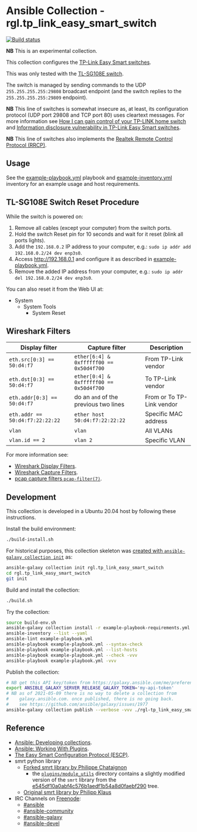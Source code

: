 # Ansible Collection - rgl.tp_link_easy_smart_switch

[![Build status](https://github.com/rgl/ansible-collection-tp-link-easy-smart-switch/workflows/Build/badge.svg)](https://github.com/rgl/ansible-collection-tp-link-easy-smart-switch/actions?query=workflow%3ABuild)

**NB** This is an experimental collection.

This collection configures the [TP-Link Easy Smart switches](https://www.tp-link.com/en/business-networking/easy-smart-switch/).

This was only tested with the [TL-SG108E switch](https://www.tp-link.com/en/business-networking/easy-smart-switch/tl-sg108e/).

The switch is managed by sending commands to the UDP `255.255.255.255:29808` broadcast endpoint (and the switch replies to the `255.255.255.255:29809` endpoint).

**NB** This line of switches is somewhat insecure as, at least, its configuration protocol (UDP port 29808 and TCP port 80) uses cleartext messages. For more information see [How I can gain control of your TP-LINK home switch](https://www.pentestpartners.com/security-blog/how-i-can-gain-control-of-your-tp-link-home-switch/) and [Information disclosure vulnerability in TP-Link Easy Smart switches](https://www.chrisdcmoore.co.uk/post/tplink-easy-smart-switch-vulnerabilities/).

**NB** This line of switches also implements the [Realtek Remote Control Protocol (RRCP)](https://en.wikipedia.org/wiki/Realtek_Remote_Control_Protocol).

## Usage

See the [example-playbook.yml](example-playbook.yml) playbook and [example-inventory.yml](example-inventory.yml) inventory for an example usage and host requirements.

## TL-SG108E Switch Reset Procedure

While the switch is powered on:

1. Remove all cables (except your computer) from the switch ports.
4. Hold the switch Reset pin for 10 seconds and wait for it reset (blink all ports lights).
5. Add the `192.168.0.2` IP address to your computer, e.g.: `sudo ip addr add 192.168.0.2/24 dev enp3s0`.
6. Access http://192.168.0.1 and configure it as described in [example-playbook.yml](example-playbook.yml).
7. Remove the added IP address from your computer, e.g.: `sudo ip addr del 192.168.0.2/24 dev enp3s0`.

You can also reset it from the Web UI at:

* System
  * System Tools
    * System Reset

## Wireshark Filters

| Display filter                  | Capture filter                          | Description                     |
|---------------------------------|-----------------------------------------|---------------------------------|
| `eth.src[0:3] == 50:d4:f7`      | `ether[6:4] & 0xffffff00 == 0x50d4f700` | From TP-Link vendor             |
| `eth.dst[0:3] == 50:d4:f7`      | `ether[0:4] & 0xffffff00 == 0x50d4f700` | To TP-Link vendor               |
| `eth.addr[0:3] == 50:d4:f7`     | do an `and` of the previous two lines   | From or To TP-Link vendor       |
| `eth.addr == 50:d4:f7:22:22:22` | `ether host 50:d4:f7:22:22:22`          | Specific MAC address            |
| `vlan`                          | `vlan`                                  | All VLANs                       |
| `vlan.id == 2`                  | `vlan 2`                                | Specific VLAN                   |

For more information see:

* [Wireshark Display Filters](https://gitlab.com/wireshark/wireshark/-/wikis/DisplayFilters).
* [Wireshark Capture Filters](https://gitlab.com/wireshark/wireshark/-/wikis/CaptureFilters).
* [pcap capture filters `pcap-filter(7)`](http://manpages.ubuntu.com/manpages/focal/man7/pcap-filter.7.html).

## Development

This collection is developed in a Ubuntu 20.04 host by following these instructions.

Install the build environment:

```bash
./build-install.sh
```

For historical purposes, this collection skeleton was [created with `ansible-galaxy collection init`](https://docs.ansible.com/ansible/2.11/dev_guide/developing_collections.html#creating-a-collection-skeleton) as:

```bash
ansible-galaxy collection init rgl.tp_link_easy_smart_switch
cd rgl.tp_link_easy_smart_switch
git init
```

Build and install the collection:

```bash
./build.sh
```

Try the collection:

```bash
source build-env.sh
ansible-galaxy collection install -r example-playbook-requirements.yml
ansible-inventory --list --yaml
ansible-lint example-playbook.yml
ansible-playbook example-playbook.yml --syntax-check
ansible-playbook example-playbook.yml --list-hosts
ansible-playbook example-playbook.yml --check -vvv
ansible-playbook example-playbook.yml -vvv
```

Publish the collection:

```bash
# NB get this API key/token from https://galaxy.ansible.com/me/preferences.
export ANSIBLE_GALAXY_SERVER_RELEASE_GALAXY_TOKEN='my-api-token'
# NB as of 2021-05-09 there is no way to delete a collection from
#    galaxy.ansible.com. once published, there is no going back.
#    see https://github.com/ansible/galaxy/issues/1977
ansible-galaxy collection publish --verbose -vvv ./rgl-tp_link_easy_smart_switch-*.tar.gz
```

## Reference

* [Ansible: Developing collections](https://docs.ansible.com/ansible/2.11/dev_guide/developing_collections.html).
* [Ansible: Working With Plugins](https://docs.ansible.com/ansible/2.11/plugins/plugins.html).
* [The Easy Smart Configuration Protocol (ESCP)](https://www.chrisdcmoore.co.uk/post/tplink-easy-smart-switch-vulnerabilities/#the-easy-smart-configuration-protocol-escp).
* smrt python library
  * [Forked smrt library by Philippe Chataignon](https://github.com/philippechataignon/smrt)
    * the [`plugins/module_utils`](plugins/module_utils) directory contains a
      slightly modified version of the `smrt` library from the [e545df10a0abf4c576b1aedf1b54a8d0faebf290](https://github.com/philippechataignon/smrt/tree/e545df10a0abf4c576b1aedf1b54a8d0faebf290) tree.
  * [Original smrt library by Philipp Klaus](https://github.com/pklaus/smrt/tree/master/smrt)
* IRC Channels on [Freenode](https://en.wikipedia.org/wiki/Freenode):
  * [#ansible](irc://irc.freenode.net/#ansible)
  * [#ansible-community](irc://irc.freenode.net/#ansible-community)
  * [#ansible-galaxy](irc://irc.freenode.net/#ansible-galaxy)
  * [#ansible-devel](irc://irc.freenode.net/#ansible-devel)
